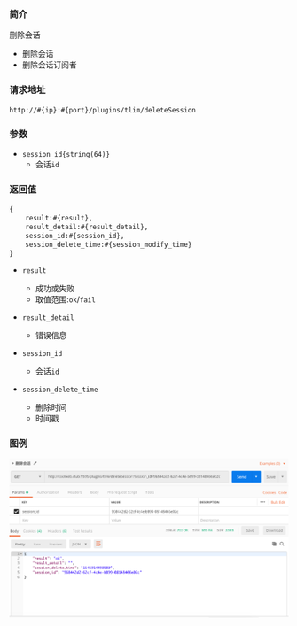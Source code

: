 ### 简介

删除会话

- 删除会话
- 删除会话订阅者

### 请求地址
```
http://#{ip}:#{port}/plugins/tlim/deleteSession
```

### 参数

- `session_id{string(64)}`
    - 会话`id`

### 返回值
```
{
    result:#{result},
    result_detail:#{result_detail},
    session_id:#{session_id},
    session_delete_time:#{session_modify_time}
}
```

- `result`
    - 成功或失败
    - 取值范围:`ok`/`fail`

- `result_detail`
    - 错误信息

- `session_id`
    - 会话`id`

- `session_delete_time`
    - 删除时间
    - 时间戳

### 图例

![Alt text][demo1]

[demo1]:https://github.com/GepengCn/tlim/blob/dev/images/SESSION_DELETE.png?raw=true

